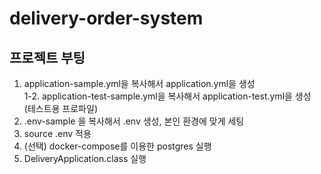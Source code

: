 # delivery-order-system
## 프로젝트 부팅
1. application-sample.yml을 복사해서 application.yml을 생성<br>
  1-2. application-test-sample.yml을 복사해서 application-test.yml을 생성 (테스트용 프로파일)
2. .env-sample 을 복사해서 .env 생성, 본인 환경에 맞게 세팅
3. source .env 적용
4. (선택) docker-compose를 이용한 postgres 실행
5. DeliveryApplication.class 실행
